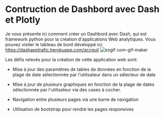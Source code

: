 # Contruction de Dashbord avec Dash et Plotly

Je vous présente ici comment créer un Dashbord avec Dash, qui est framework python pour la création d'applications Web analytiques.
Vous pouvez visiter le tableau de bord développé ici: https://dashapptrafic.herokuapp.com/acceuil
![ezgif com-gif-maker](https://user-images.githubusercontent.com/33714469/102231202-ff84da00-3eed-11eb-8a6b-6aee92cf154e.gif)

Les défis relevés pour la création de cette application web sont:

- Mise à jour des paramètres de tables de données en fonction de la plage de date sélectionnée par l'utilisateur dans un sélecteur de date

- Mise à jour de plusieurs graphiques en fonction de la plage de dates sélectionnée par l'utilisateur via des cases à cocher.

- Navigation entre plusieurs pages via une barre de navigation

- Utilisation de bootstrap pour rendre les pages responsives


